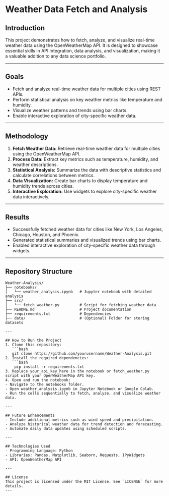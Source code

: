 # Weather Data Fetch and Analysis

## Introduction
This project demonstrates how to fetch, analyze, and visualize real-time weather data using the OpenWeatherMap API. It is designed to showcase essential skills in API integration, data analysis, and visualization, making it a valuable addition to any data science portfolio.

---

## Goals
- Fetch and analyze real-time weather data for multiple cities using REST APIs.
- Perform statistical analysis on key weather metrics like temperature and humidity.
- Visualize weather patterns and trends using bar charts.
- Enable interactive exploration of city-specific weather data.

---

## Methodology
1. **Fetch Weather Data:** Retrieve real-time weather data for multiple cities using the OpenWeatherMap API.
2. **Process Data:** Extract key metrics such as temperature, humidity, and weather descriptions.
3. **Statistical Analysis:** Summarize the data with descriptive statistics and calculate correlations between metrics.
4. **Data Visualization:** Create bar charts to display temperature and humidity trends across cities.
5. **Interactive Exploration:** Use widgets to explore city-specific weather data interactively.

---

## Results
- Successfully fetched weather data for cities like New York, Los Angeles, Chicago, Houston, and Phoenix.
- Generated statistical summaries and visualized trends using bar charts.
- Enabled interactive exploration of city-specific weather data through widgets.

---

## Repository Structure
```plaintext
Weather-Analysis/
├── notebooks/
│   └── weather_analysis.ipynb   # Jupyter notebook with detailed analysis
├── src/
│   └── fetch_weather.py         # Script for fetching weather data
├── README.md                    # Project documentation
├── requirements.txt             # Dependencies
├── data/                        # (Optional) Folder for storing datasets

---

## How to Run the Project
1. Clone this repository:
   ```bash
   git clone https://github.com/yourusername/Weather-Analysis.git
2. Install the required dependencies:
   ```bash
    pip install -r requirements.txt
3. Replace your_api_key_here in the notebook or fetch_weather.py script with your OpenWeatherMap API key.
4. Open and run the notebook:
- Navigate to the notebooks folder.
- Open weather_analysis.ipynb in Jupyter Notebook or Google Colab.
- Run the cells sequentially to fetch, analyze, and visualize weather data.

---

## Future Enhancements
- Include additional metrics such as wind speed and precipitation.
- Analyze historical weather data for trend detection and forecasting.
- Automate daily data updates using scheduled scripts.

---

## Technologies Used
- Programming Language: Python
- Libraries: Pandas, Matplotlib, Seaborn, Requests, IPyWidgets
- API: OpenWeatherMap API

---

## License
This project is licensed under the MIT License. See `LICENSE` for more details.
---
